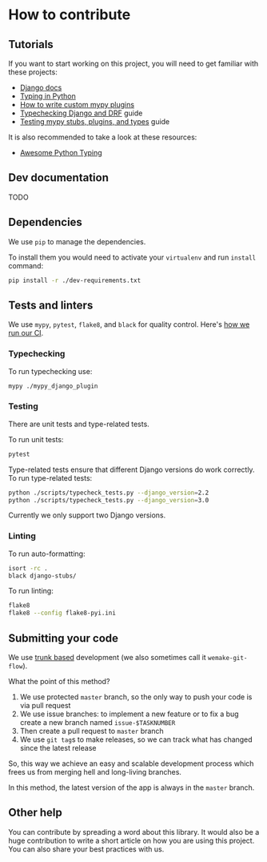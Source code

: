 # How to contribute

## Tutorials

If you want to start working on this project,
you will need to get familiar with these projects:

- [Django docs](https://docs.djangoproject.com/en/dev/)
- [Typing in Python](https://inventwithpython.com/blog/2019/11/24/type-hints-for-busy-python-programmers/)
- [How to write custom mypy plugins](https://mypy.readthedocs.io/en/stable/extending_mypy.html)
- [Typechecking Django and DRF](https://sobolevn.me/2019/08/typechecking-django-and-drf) guide
- [Testing mypy stubs, plugins, and types](https://sobolevn.me/2019/08/testing-mypy-types) guide

It is also recommended to take a look at these resources:

- [Awesome Python Typing](https://github.com/typeddjango/awesome-python-typing)


## Dev documentation

TODO


## Dependencies

We use `pip` to manage the dependencies.

To install them you would need to activate your `virtualenv` and run `install` command:

```bash
pip install -r ./dev-requirements.txt
```


## Tests and linters

We use `mypy`, `pytest`, `flake8`, and `black` for quality control.
Here's [how we run our CI](https://github.com/typeddjango/django-stubs/blob/master/.travis.yml).

### Typechecking

To run typechecking use:

```bash
mypy ./mypy_django_plugin
```

### Testing

There are unit tests and type-related tests.

To run unit tests:

```bash
pytest
```

Type-related tests ensure that different Django versions do work correctly.
To run type-related tests:

```bash
python ./scripts/typecheck_tests.py --django_version=2.2
python ./scripts/typecheck_tests.py --django_version=3.0
```

Currently we only support two Django versions.

### Linting

To run auto-formatting:

```bash
isort -rc .
black django-stubs/
```

To run linting:

```bash
flake8
flake8 --config flake8-pyi.ini
```


## Submitting your code

We use [trunk based](https://trunkbaseddevelopment.com/)
development (we also sometimes call it `wemake-git-flow`).

What the point of this method?

1. We use protected `master` branch,
   so the only way to push your code is via pull request
2. We use issue branches: to implement a new feature or to fix a bug
   create a new branch named `issue-$TASKNUMBER`
3. Then create a pull request to `master` branch
4. We use `git tag`s to make releases, so we can track what has changed
   since the latest release

So, this way we achieve an easy and scalable development process
which frees us from merging hell and long-living branches.

In this method, the latest version of the app is always in the `master` branch.


## Other help

You can contribute by spreading a word about this library.
It would also be a huge contribution to write
a short article on how you are using this project.
You can also share your best practices with us.

